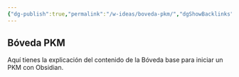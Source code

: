 ```yaml
---
{"dg-publish":true,"permalink":"/w-ideas/boveda-pkm/","dgShowBacklinks":true}
---
```



## Bóveda PKM
Aquí tienes la explicación del contenido de la Bóveda base para iniciar un PKM con Obsidian.

